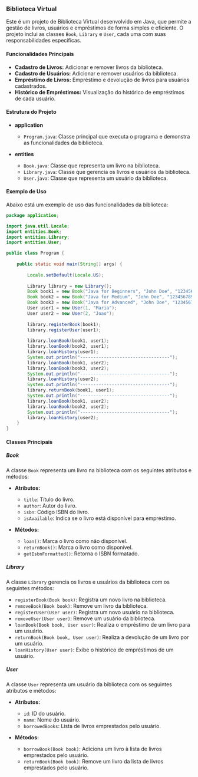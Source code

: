 ### Biblioteca Virtual

Este é um projeto de Biblioteca Virtual desenvolvido em Java, que permite a gestão de livros, usuários e empréstimos de forma simples e eficiente. O projeto inclui as classes `Book`, `Library` e `User`, cada uma com suas responsabilidades específicas.

#### Funcionalidades Principais

- **Cadastro de Livros:** Adicionar e remover livros da biblioteca.
- **Cadastro de Usuários:** Adicionar e remover usuários da biblioteca.
- **Empréstimo de Livros:** Empréstimo e devolução de livros para usuários cadastrados.
- **Histórico de Empréstimos:** Visualização do histórico de empréstimos de cada usuário.

#### Estrutura do Projeto

- **application**
  - `Program.java`: Classe principal que executa o programa e demonstra as funcionalidades da biblioteca.

- **entities**
  - `Book.java`: Classe que representa um livro na biblioteca.
  - `Library.java`: Classe que gerencia os livros e usuários da biblioteca.
  - `User.java`: Classe que representa um usuário da biblioteca.

#### Exemplo de Uso

Abaixo está um exemplo de uso das funcionalidades da biblioteca:

```java
package application;

import java.util.Locale;
import entities.Book;
import entities.Library;
import entities.User;

public class Program {
    
    public static void main(String[] args) {
        
        Locale.setDefault(Locale.US);
        
        Library library = new Library();
        Book book1 = new Book("Java for Beginners", "John Doe", "1234567890123");
        Book book2 = new Book("Java for Medium", "John Doe", "1234567890123");
        Book book3 = new Book("Java for Advanced", "John Doe", "1234567890123");
        User user1 = new User(1, "Maria");
        User user2 = new User(2, "Joao");
        
        library.registerBook(book1);
        library.registerUser(user1);
        
        library.loanBook(book1, user1);
        library.loanBook(book2, user1);    
        library.loanHistory(user1);
        System.out.println("----------------------------------");
        library.loanBook(book1, user2);
        library.loanBook(book3, user2);
        System.out.println("----------------------------------");
        library.loanHistory(user2);
        System.out.println("----------------------------------");
        library.returnBook(book1, user1);
        System.out.println("----------------------------------");
        library.loanBook(book1, user2);
        library.loanBook(book2, user2);
        System.out.println("----------------------------------");
        library.loanHistory(user2);
    }
}
```

#### Classes Principais

##### Book

A classe `Book` representa um livro na biblioteca com os seguintes atributos e métodos:

- **Atributos:**
  - `title`: Título do livro.
  - `author`: Autor do livro.
  - `isbn`: Código ISBN do livro.
  - `isAvailable`: Indica se o livro está disponível para empréstimo.

- **Métodos:**
  - `loan()`: Marca o livro como não disponível.
  - `returnBook()`: Marca o livro como disponível.
  - `getIsbnFormatted()`: Retorna o ISBN formatado.

##### Library

A classe `Library` gerencia os livros e usuários da biblioteca com os seguintes métodos:

- `registerBook(Book book)`: Registra um novo livro na biblioteca.
- `removeBook(Book book)`: Remove um livro da biblioteca.
- `registerUser(User user)`: Registra um novo usuário na biblioteca.
- `removeUser(User user)`: Remove um usuário da biblioteca.
- `loanBook(Book book, User user)`: Realiza o empréstimo de um livro para um usuário.
- `returnBook(Book book, User user)`: Realiza a devolução de um livro por um usuário.
- `loanHistory(User user)`: Exibe o histórico de empréstimos de um usuário.

##### User

A classe `User` representa um usuário da biblioteca com os seguintes atributos e métodos:

- **Atributos:**
  - `id`: ID do usuário.
  - `name`: Nome do usuário.
  - `borrowedBooks`: Lista de livros emprestados pelo usuário.

- **Métodos:**
  - `borrowBook(Book book)`: Adiciona um livro à lista de livros emprestados pelo usuário.
  - `returnBook(Book book)`: Remove um livro da lista de livros emprestados pelo usuário.